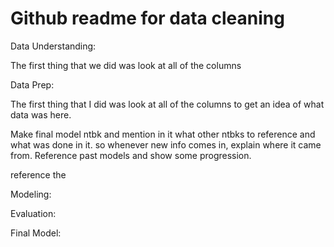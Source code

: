 # Github readme for data cleaning

Data Understanding:

The first thing that we did was look at all of the columns


Data Prep:

The first thing that I did was look at all of the columns to get an idea of what data was here. 

Make final model ntbk and mention in it what other ntbks to reference and what was done in it. so whenever new info comes in, explain where it came from. Reference past models and show some progression. 

reference the 

Modeling:


Evaluation:


Final Model: